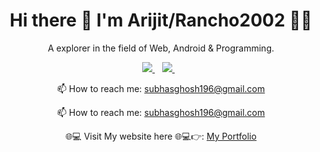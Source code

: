 

<h1 align='center'>
  Hi there 👋 I'm Arijit/Rancho2002 👨‍💻
</h1>

<p align='center'>
  A explorer in the field of Web, Android & Programming.
</p>



<p align='center'>
  
  <a href="https://www.linkedin.com/in/arijit-ghosh-902a4b220/">
    <img src="https://img.shields.io/badge/linkedin-%230077B5.svg?&style=for-the-badge&logo=linkedin&logoColor=white" />
  </a>&nbsp;&nbsp;
  <a href="https://www.instagram.com/arijit_089/">
    <img src="https://img.shields.io/badge/instagram-%23E4405F.svg?&style=for-the-badge&logo=instagram&logoColor=white" />        
  </a>&nbsp;&nbsp;
  
</p>

<!-- <p align='center'>
  <a href="#"><img src="https://github-readme-stats.vercel.app/api?username=alexandresanlim&show_icons=true&count_private=true&theme=dark" width="350"></a>
</p> -->

<!-- <p align='center'>
  💻 My workspace<br/><br/>
  <img src="https://img.shields.io/badge/windows-%230078D6.svg?&style=for-the-badge&logo=windows&logoColor=white" />
  <img src="https://img.shields.io/badge/intel-core%20i5%2010th-%230071C5.svg?&style=for-the-badge&logo=intel&logoColor=white" />
  <img src="https://img.shields.io/badge/RAM-16GB-%230071C5.svg?&style=for-the-badge&logoColor=white" />
  <img src="https://img.shields.io/badge/nvidia-gtx%201650-%2376B900.svg?&style=for-the-badge&logo=nvidia&logoColor=white" />
</p>

<p align='center'>
  Do you like my open source projects? <a href='https://stars.github.com/nominate/'>Nominate me to Github Stars ⭐</a>
</p>
 -->
<!-- <details align='center'>
  <summary>:zap: My workspace specs</summary>
</details>-->

<p align='center'>
  📫 How to reach me: <a href='mailto:subhasghosh196@gmail.com'>subhasghosh196@gmail.com</a>
</p>
<p align='center'>
  📫 How to reach me: <a href='mailto:subhasghosh196@gmail.com'>subhasghosh196@gmail.com</a>
</p>
<p align ='center'>
🌐💻 Visit My website here 🌐💻👉: <a href="https://rancho2002.github.io/"> My Portfolio </a>
</p>

